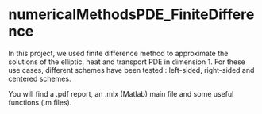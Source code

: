 # numericalMethodsPDE_FiniteDifference
In this project, we used finite difference method to approximate the solutions of the elliptic, heat and transport PDE in dimension 1. For these use cases, different schemes have been tested : left-sided, right-sided and centered schemes.

You will find a .pdf report, an .mlx (Matlab) main file and some useful functions (.m files).
